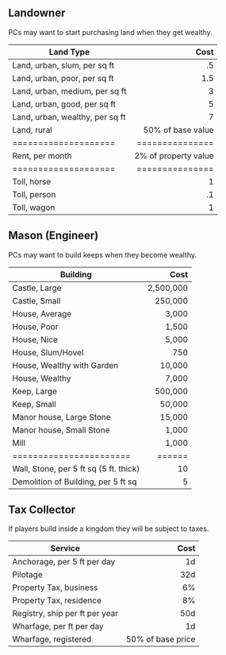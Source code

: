 ---
---

## Landowner

PCs may want to start purchasing land when they get wealthy.

|Land Type|Cost|
|---------|---:|
|Land, urban, slum, per sq ft|.5|
|Land, urban, poor, per sq ft|1.5|
|Land, urban, medium, per sq ft|3|
|Land, urban, good, per sq ft|5|
|Land, urban, wealthy, per sq ft|7|
|Land, rural|50% of base value|
|====================|===============|
|Rent, per month|2% of property value|
|====================|===============|
|Toll, horse|1|
|Toll, person|.1|
|Toll, wagon|1|

## Mason (Engineer)

PCs may want to build keeps when they become wealthy.

|Building|Cost|
|--------|---:|
|Castle, Large|2,500,000|
|Castle, Small|250,000|
|House, Average|3,000|
|House, Poor|1,500|
|House, Nice|5,000|
|House, Slum/Hovel|750|
|House, Wealthy with Garden|10,000|
|House, Wealthy|7,000|
|Keep, Large|500,000|
|Keep, Small|50,000|
|Manor house, Large Stone|15,000|
|Manor house, Small Stone|1,000|
|Mill|1,000|
|=======================|======|
|Wall, Stone, per 5 ft sq (5 ft. thick)|10|
|Demolition of Building, per 5 ft sq|5|

## Tax Collector

If players build inside a kingdom they will be subject to taxes.

|Service|Cost|
|-------|---:|
|Anchorage, per 5 ft per day|1d|
|Pilotage|32d|
|Property Tax, business|6%|
|Property Tax, residence|8%|
|Registry, ship per ft per year|50d|
|Wharfage, per ft per day|1d|
|Wharfage, registered|50% of base price|

